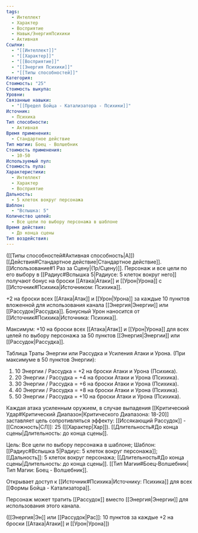 ```yaml
---
tags:
  - Интеллект
  - Характер
  - Восприятие
  - Навык/ЭнергияПсихики
  - Активная
Ссылки:
  - "[[Интеллект]]"
  - "[[Характер]]"
  - "[[Восприятие]]"
  - "[[Энергия Психики]]"
  - "[[Типы способностей]]"
Категория: 
Стоимость: "25"
Стоимость выкупа: 
Уровни: 
Связанные навыки:
  - "[[Предел Бойца - Катализатора - Психики]]"
Источник:
  - Психика
Тип способности:
  - Активная
Время применения:
  - Стандартное действие
Тип магии: Боец - Волшебник
Стоимость применения:
  - 10-50
Используемый пул: 
Стоимость пула: 
Характеристики:
  - Интеллект
  - Характер
  - Восприятие
Дальность:
  - 5 клеток вокруг персонажа
Шаблон:
  - "Вспышка: 5"
Количество целей:
  - Все цели по выбору персонажа в шаблоне
Время действия:
  - До конца сцены
Тип воздействия:
---
```

([[Типы способностей#Активная способность|А]]) [[Действия#Стандартное действие|Стандартное действие]]. [[Использование#1 Раз за Сцену|(1р/Сцену)]]. Персонаж и все цели по его выбору в [[Радиус#Вспышка 5|Радиусе: 5 клеток вокруг него]] получают бонус на броски [[Атака|Атаки]] и [[Урон|Урона]] с [[Источник#Психика|Источником: Психика]].

+2 на броски всех [[Атака|Атак]] и [[Урон|Урона]] за каждые 10 пунктов вложенной для использования канала [[Энергия|Энергии]] или [[Рассудок|Рассудка]]. Бонусный Урон наносится от [[Источник#Психика|Источника: Психика]].
 

Максимум: +10 на броски всех [[Атака|Атак]] и [[Урон|Урона]] для всех целей по выбору персонажа за 50 пунктов [[Энергия|Энергии]] или [[Рассудок|Рассудка]].

Таблица Траты Энергии или Рассудка и Усиления Атаки и Урона.
(При максимуме в 50 пунктов Энергии):

1. 10 Энергии / Рассудка = +2 на броски Атаки и Урона (Психика).
2. 20 Энергии / Рассудка = +4 на броски Атаки и Урона (Психика).
3. 30 Энергии / Рассудка = +6 на броски Атаки и Урона (Психика).
4. 40 Энергии / Рассудка = +8 на броски Атаки и Урона (Психика).
5. 50 Энергии / Рассудка = +10 на броски Атаки и Урона (Психика).

Каждая атака усиленным оружием, в случае выпадения [[Критический Удар#Критический Диапазон|Критического Диапазона: 18-20]] заставляет цель сопротивляться эффекту: [[Иссякающий Рассудок]] - [[Сложность|СЛ]]: 25 ([[Характер|Хар]]). [[Длительность#До конца сцены|Длительность: до конца сцены]]. 

Цель: Все цели по выбору персонажа в шаблоне; Шаблон: [[Радиус#Вспышка 5|Радиус: 5 клеток вокруг персонажа]]; [[Дальность]]: 5 клеток вокруг персонажа; [[Длительность#До конца сцены|Длительность: до конца сцены]]. [[Тип Магии#Боец-Волшебник|Тип Магии: Боец - Волшебник]].

Открывает доступ к [[Источник#Психика|Источнику: Психика]] для всех [[Формы Бойца - Катализатора]].

Персонаж может тратить [[Рассудок]] вместо [[Энергия|Энергии]] для использования этого канала.

([[Энергия|Эн]] или [[Рассудок|Рас]]: 10 пунктов за каждые +2 на броски [[Атака|Атаки]] и [[Урон|Урона]])